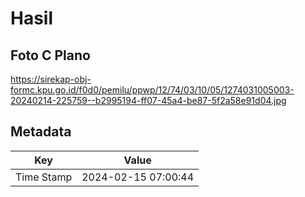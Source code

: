 # Hasil

## Foto C Plano

https://sirekap-obj-formc.kpu.go.id/f0d0/pemilu/ppwp/12/74/03/10/05/1274031005003-20240214-225759--b2995194-ff07-45a4-be87-5f2a58e91d04.jpg


## Metadata

| Key        | Value               |
| ---------- | ------------------- |
| Time Stamp | 2024-02-15 07:00:44 |



